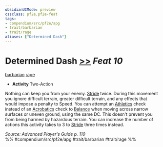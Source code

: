 ```yaml
---
obsidianUIMode: preview
cssclass: pf2e,pf2e-feat
tags:
- compendium/src/pf2e/apg
- trait/barbarian
- trait/rage
aliases: ["Determined Dash"]
---
```

# Determined Dash  [>>](../../rules/core-rulebook/chapter-9-playing-the-game.md#Actions "Two-Action") *Feat 10*  
[barbarian](../../rules/traits/barbarian.md)  [rage](../../rules/traits/rage.md)  

- **Activity** Two-Action

Nothing can keep you from your enemy. [Stride](../../rules/actions/stride.md) twice. During this movement you ignore difficult terrain, greater difficult terrain, and any effects that would impose a penalty to Speed. You can attempt an [Athletics](../skills.md#Athletics) check instead of an [Acrobatics](../skills.md#Acrobatics) check to [Balance](../../rules/actions/balance.md) when moving across narrow surfaces or uneven ground, using the same DC. This doesn't prevent you from being harmed by hazardous terrain. You can increase the number of actions this activity takes to 3 to [Stride](../../rules/actions/stride.md) three times instead.

*Source: Advanced Player's Guide p. 110*  
%% #compendium/src/pf2e/apg #trait/barbarian #trait/rage %%